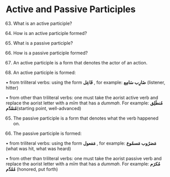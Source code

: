 Active and Passive Participles
==============================

63. What is an active participle?

64. How is an active participle formed?

65. What is a passive participle?

66. How is a passive participle formed?

63. An active participle is a form that denotes the actor of an action.

64. An active participle is formed:

• from triliteral verbs: using the form **فَاعِل** , for example:
**ضَارِب سَامِع** (listener, hitter)

• from other than triliteral verbs: one must take the aorist active verb
and replace the aorist letter with a *mīm* that has a *dummah*. For
example: **مُنطَلِق مُتقَدّم**(starting point, well-advanced)

65. The passive participle is a form that denotes what the verb happened
on.

66. The passive participle is formed:

• from triliteral verbs: using the form **مَفعول** , for example:
**مَضرُوب مَسمُوع** (what was hit, what was heard)

• from other than triliteral verbs: one must take the aorist passive
verb and replace the aorist letter with a *mīm* that has a *dummah*. For
example: **مُکرَم مُقَدّم** (honored, put forth)


